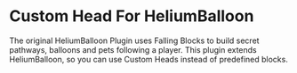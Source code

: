# Custom Head For HeliumBalloon
The original HeliumBalloon Plugin uses Falling Blocks to build secret pathways, balloons and pets following a player. This plugin extends HeliumBalloon, so you can use Custom Heads instead of predefined blocks.
